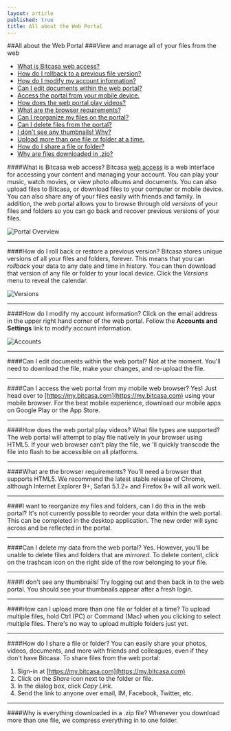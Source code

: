 ```yaml
---
layout: article
published: true
title: All about the Web Portal
---
```


##All about the Web Portal
###View and manage all of your files from the web

* [What is Bitcasa web access?](#access)
* [How do I rollback to a previous file version?](#rollback)
* [How do I modify my account information?](#modify-account)
* [Can I edit documents within the web portal?](#edit)
* [Access the portal from your mobile device.](#mobile)
* [How does the web portal play videos?](#videos)
* [What are the browser requirements?](#browser)
* [Can I reorganize my files on the portal?](#organize)
* [Can I delete files from the portal?](#delete)
* [I don't see any thumbnails! Why?](#thumbnails)
* [Upload more than one file or folder at a time.](#upload)
* [How do I share a file or folder?](#share)
* [Why are files downloaded in .zip?](#zip)



####<a id="access"></a>What is Bitcasa web access?
Bitcasa [web access](https://my.bitcasa.com) is a web interface for accessing your content and managing your account. You can play your music, watch movies, or view photo albums and documents. You can also upload files to Bitcasa, or download files to your computer or mobile device. You can also share any of your files easily with friends and family. In addition, the web portal allows you to browse through old *versions* of your files and folders so you can go back and recover previous versions of your files. 

![](/help/img/webportal.png "Portal Overview")

---

####<a id="rollback"></a>How do I roll back or restore a previous version?
Bitcasa stores unique versions of all your files and folders, forever. This means that you can *rollback* your data to any date and time in history. You can then download that version of any file or folder to your local device. Click the *Versions* menu to reveal the calendar. 

![](/help/img/versions.png "Versions")

---

####<a id="modify-account"></a>How do I modify my account information? 
Click on the email address in the upper right hand corner of the web portal. Follow the **Accounts and Settings** link to modify account information. 

![](/help/img/accounts.png "Accounts")

---

####<a id="edit"></a>Can I edit documents within the web portal?
Not at the moment. You'll need to download the file, make your changes, and re-upload the file. 

---

####<a id="mobile"></a>Can I access the web portal from my mobile web browser?
Yes! Just head over to [https://my.bitcasa.com](https://my.bitcasa.com) using your mobile browser. For the best mobile experience, download our mobile apps on Google Play or the App Store.

---

####<a id="videos"></a>How does the web portal play videos? What file types are supported?
The web portal will attempt to play file natively in your browser using HTML5. If your web browser can't play the file, we 'll quickly transcode the file into flash to be accessible on all platforms.

---

####<a id="browser"></a>What are the browser requirements?
You'll need a browser that supports HTML5. We recommend the latest stable release of Chrome, although Internet Explorer 9+, Safari 5.1.2+ and Firefox 9+ will all work well.

---

####<a id="organize"></a>I want to reorganize my files and folders, can I do this in the web portal?
It's not currently possible to reorder your data within the web portal. This can be completed in the desktop application. The new order will sync across and be reflected in the portal. 

---

####<a id="delete"></a>Can I delete my data from the web portal?
Yes. However, you'll be unable to delete files and folders that are *mirrored*. To delete content, click on the trashcan icon on the right side of the row belonging to your file. 

---

####<a id="thumbnails"></a>I don't see any thumbnails!
Try logging out and then back in to the web portal. You should see your thumbnails appear after a fresh login. 

---

####<a id="upload"></a>How can I upload more than one file or folder at a time?
To upload multiple files, hold Ctrl (PC) or Command (Mac) when you clicking to select multiple files. There's no way to upload multiple folders just yet. 

---

####<a id="share"></a>How do I share a file or folder?
You can easily share your photos, videos, documents, and more with friends and colleagues, even if they don't have Bitcasa. To share files from the web portal: 

1. Sign-in at [https://my.bitcasa.com](https://my.bitcasa.com)
2. Click on the *Share* icon next to the folder or file.
3. In the dialog box, click *Copy Link*.
4. Send the link to anyone over email, IM, Facebook, Twitter, etc.

---

####<a id="zip"></a>Why is everything downloaded in a .zip file? 
Whenever you download more than one file, we compress everything in to one folder. 



